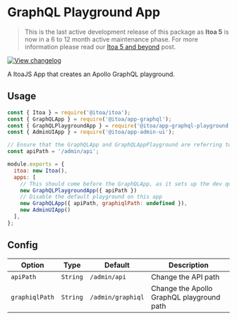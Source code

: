 <!--[meta]
section: api
subSection: apps
title: GraphQL Playground App
draft: true
[meta]-->

# GraphQL Playground App

> This is the last active development release of this package as **Itoa 5** is now in a 6 to 12 month active maintenance phase. For more information please read our [Itoa 5 and beyond](https://github.com/itoa-vn/itoaissues/21) post.

[![View changelog](https://img.shields.io/badge/changelogs.xyz-Explore%20Changelog-brightgreen)](https://changelogs.xyz/@itoa/app-graphql-playground)

A ItoaJS App that creates an Apollo GraphQL playground.

## Usage

```javascript
const { Itoa } = require('@itoa/itoa');
const { GraphQLApp } = require('@itoa/app-graphql');
const { GraphQLPlaygroundApp } = require('@itoa/app-graphql-playground');
const { AdminUIApp } = require('@itoa/app-admin-ui');

// Ensure that the GraphQLApp and GraphQLAppPlayground are referring to the same endpoint
const apiPath = '/admin/api';

module.exports = {
  itoa: new Itoa(),
  apps: [
    // This should come before the GraphQLApp, as it sets up the dev query middleware
    new GraphQLPlaygroundApp({ apiPath })
    // Disable the default playground on this app
    new GraphQLApp({ apiPath, graphiqlPath: undefined }),
    new AdminUIApp()
  ],
};
```

## Config

| Option         | Type     | Default           | Description                               |
| -------------- | -------- | ----------------- | ----------------------------------------- |
| `apiPath`      | `String` | `/admin/api`      | Change the API path                       |
| `graphiqlPath` | `String` | `/admin/graphiql` | Change the Apollo GraphQL playground path |
